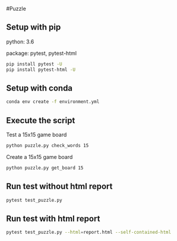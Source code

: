 #Puzzle

## Setup with pip
python: 3.6 

package: pytest, pytest-html
```bash
pip install pytest -U
pip install pytest-html -U 
```

## Setup with conda

```bash
conda env create -f environment.yml
```

## Execute the script

Test a 15x15 game board
```bash
python puzzle.py check_words 15
```

Create a 15x15 game board
```bash
python puzzle.py get_board 15
```

## Run test without html report

```bash
pytest test_puzzle.py
```

## Run test with html report

```bash
pytest test_puzzle.py --html=report.html --self-contained-html
```